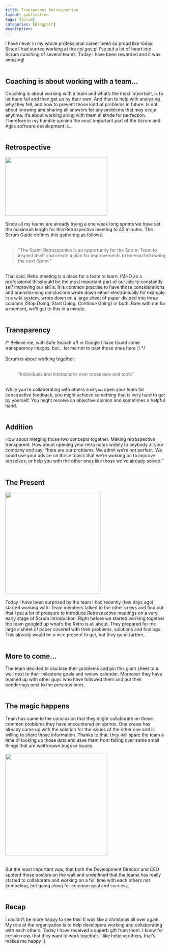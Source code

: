 ```yaml
---
title: Transparent Retrospective
layout: publication
tags: [Scrum]
categories: [Blogpost]
description:
---
```


I have never in my whole professional career been so proud like today! Since I had started working at the coi.gov.pl I’ve put a lot of heart into Scrum coaching of several teams. Today I have been rewarded and it was amazing!<br />
<br />
<h2>Coaching is about working with a team...</h2>Coaching is about working with a team and what’s the most important, is to let them fail and then get up by their own. And then to help with analyzing why they fell, and how to prevent those kind of problems in future. Is not about knowing and sharing all answers for any problems that may occur anytime. It’s about working along with them in stride for perfection. Therefore in my humble opinion the most important part of the Scrum and Agile software development is...<br />
<br />
<h2>Retrospective</h2><img src="http://2.bp.blogspot.com/-qoYQmb57DIU/Ut8HNErM9TI/AAAAAAACDIg/PiVSuUdEnyM/s1600/retro3.png" height="184" width="320" /><br />
<br />
Since all my teams are already trying a one week long sprints we have set the maximum length for this Retrospective meeting to 45 minutes. The Scrum Guide defines this gathering as follows:<br />
<br />
<blockquote>"The Sprint Retrospective is an opportunity for the Scrum Team to inspect itself and create a plan for improvements to be enacted during the next Sprint."</blockquote><br />
That said, Retro meeting is a place for a team to learn. IMHO as a professional thisshould be the most important part of our job: to constantly self improving our skills. It is common practise to have those considerations and brainstorming conclusions wrote down either electronically for example in a wiki system, wrote down on a large sheet of paper divided into three columns (Stop Doing, Start Doing, Continue Doing) or both. Bare with me for a moment, we’ll get to this in a minute.<br />
<br />
<h2>Transparency</h2>/* Believe me, with Safe Search off in Google I have found some transparency images, but... let me not to past those ones here :} */<br />
<br />
Scrum is about working together:<br />
<br />
<blockquote>"Individuals and interactions over processes and tools"</blockquote><br />
While you’re collaborating with others and you open your team for constructive feedback, you might achieve something that is very hard to get by yourself. You might receive an objective opinion and sometimes a helpful hand.<br />
<br />
<h2>Addition</h2>How about merging those two concepts together. Making retrospective transparent. How about opening your retro notes widely to anybody at your company and say: “here are our problems. We admit we’re not perfect. We could use your advice on those topics that we’re working on to improve ourselves, or help you with the other ones like those we’ve already solved.”<br />
<br />
<h2>The Present</h2><img src="http://3.bp.blogspot.com/-zbYPRO-Trow/Ut8HrgJJmXI/AAAAAAACDIw/zRk9j_rOfSg/s1600/White-present-white-22226613-2048-2193.jpg" height="320" width="299" /><br />
<br />
Today I have been surprised by the team I had recently (few days ago) started working with. Team members talked to the other crews and find out that I put a lot of pressure to introduce Retrospective meetings on a very early stage of Scrum introduction. Right before we started working together the team googled up what’s the Retro is all about. They prepared for me large a sheet of paper covered with their problems, solutions and findings. This already would be a nice present to get, but they gone further…<br />
<br />
<h2>More to come...</h2>The team decided to disclose their problems and pin this giant sheet to a wall next to their milestone goals and review calendar. Moreover they have teamed up with other guys who have followed them and put their ponderings next to the previous ones.<br />
<br />
<h2>The magic happens</h2>Team has came to the conclusion that they might collaborate on those common problems they have encountered on sprints. One creaw has already came up with the solution for the issues of the other one and is willing to share those information. Thanks to that, they will spare the team a time of looking up those data and save them from falling over some small things that are well known bugs or issues.<br />
<br />
<img src="http://2.bp.blogspot.com/-nUTlPRGiceU/Ut8H7JZNjVI/AAAAAAACDI4/VlALuqSp30E/s1600/Magic-hat-icon.png" height="320" width="320" /><br />
<br />
<br />
But the most important was, that both the Development Director and CEO spotted those posters on the wall and underlined that the teams has really started to collaborate and working on a full time with each others not competing, but going along for common goal and success.<br />
<br />
<h2>Recap</h2>I couldn’t be more happy to see this! It was like a christmas all over again. My role at the organization is to help developers working and collaborating with each others. Today I have received a superb gift from them. I know for certain now, that they want to work together. I like helping others, that’s makes me happy :}
